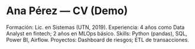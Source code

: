 
# Ana Pérez — CV (Demo)
Formación: Lic. en Sistemas (UTN, 2019).
Experiencia: 4 años como Data Analyst en fintech; 2 años en MLOps básico.
Skills: Python (pandas), SQL, Power BI, Airflow.
Proyectos: Dashboard de riesgos; ETL de transacciones.
